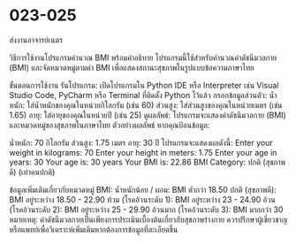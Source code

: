 # 023-025
ส่งงานอาจารย์เนตร

วิธีการใช้งานโปรแกรมคำนวณ BMI พร้อมคำอธิบาย
โปรแกรมนี้ใช้สำหรับคำนวณค่าดัชนีมวลกาย (BMI) และจัดหมวดหมู่ตามค่า BMI เพื่อแสดงสถานะสุขภาพในรูปแบบข้อความภาษาไทย

ขั้นตอนการใช้งาน
รันโปรแกรม: เปิดโปรแกรมใน Python IDE หรือ Interpreter เช่น Visual Studio Code, PyCharm หรือ Terminal ที่ติดตั้ง Python ไว้แล้ว
กรอกข้อมูลส่วนตัว:
น้ำหนัก: ใส่น้ำหนักของคุณในหน่วยกิโลกรัม (เช่น 60)
ส่วนสูง: ใส่ส่วนสูงของคุณในหน่วยเมตร (เช่น 1.65)
อายุ: ใส่อายุของคุณในหน่วยปี (เช่น 25)
ดูผลลัพธ์: โปรแกรมจะแสดงค่าดัชนีมวลกาย (BMI) และหมวดหมู่ของสุขภาพในภาษาไทย
ตัวอย่างผลลัพธ์
หากคุณป้อนข้อมูล:

น้ำหนัก: 70 กิโลกรัม
ส่วนสูง: 1.75 เมตร
อายุ: 30 ปี
โปรแกรมจะแสดงผลดังนี้:
Enter your weight in kilograms: 70
Enter your height in meters: 1.75
Enter your age in years: 30
Your age is: 30 years
Your BMI is: 22.86
BMI Category: ปกติ (สุขภาพดี) (เท่าคนปกติ)


ข้อมูลเพิ่มเติมเกี่ยวกับหมวดหมู่ BMI:
น้ำหนักน้อย / ผอม: BMI ต่ำกว่า 18.50
ปกติ (สุขภาพดี): BMI อยู่ระหว่าง 18.50 - 22.90
ท้วม (โรคอ้วนระดับ 1): BMI อยู่ระหว่าง 23 - 24.90
อ้วน (โรคอ้วนระดับ 2): BMI อยู่ระหว่าง 25 - 29.90
อ้วนมาก (โรคอ้วนระดับ 3): BMI มากกว่า 30
หมายเหตุ: ค่าดัชนีมวลกายเป็นเพียงการประเมินเบื้องต้นเกี่ยวกับสุขภาพร่างกาย ควรปรึกษาผู้เชี่ยวชาญหรือแพทย์เพื่อวิเคราะห์เพิ่มเติมหากต้องการข้อมูลที่ละเอียดขึ้น